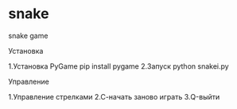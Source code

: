 # snake
snake game

Установка

1.Установка PyGame pip install pygame
2.Запуск python snakei.py

Управление

1.Управление стрелками
2.С-начать заново играть
3.Q-выйти
